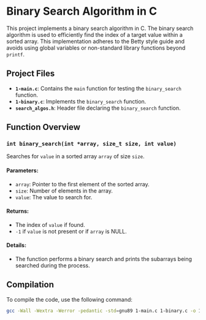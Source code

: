 # Binary Search Algorithm in C

This project implements a binary search algorithm in C. The binary search algorithm is used to efficiently find the index of a target value within a sorted array. This implementation adheres to the Betty style guide and avoids using global variables or non-standard library functions beyond `printf`.

## Project Files

- **`1-main.c`**: Contains the `main` function for testing the `binary_search` function.
- **`1-binary.c`**: Implements the `binary_search` function.
- **`search_algos.h`**: Header file declaring the `binary_search` function.

## Function Overview

### `int binary_search(int *array, size_t size, int value)`

Searches for `value` in a sorted array `array` of size `size`.

#### Parameters:
- `array`: Pointer to the first element of the sorted array.
- `size`: Number of elements in the array.
- `value`: The value to search for.

#### Returns:
- The index of `value` if found.
- `-1` if `value` is not present or if `array` is NULL.

#### Details:
- The function performs a binary search and prints the subarrays being searched during the process.

## Compilation

To compile the code, use the following command:

```sh
gcc -Wall -Wextra -Werror -pedantic -std=gnu89 1-main.c 1-binary.c -o 1-binary

